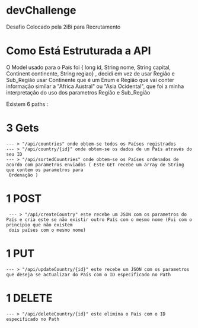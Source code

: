# devChallenge
Desafio Colocado pela 2iBi para Recrutamento


# Como Está Estruturada a API

O Model usado para o País foi { long id, String nome, String capital, Continent continente, String regiao} , decidi em vez de usar Região e Sub_Região usar Continente que é um Enum e Região que vai conter informação similar a "Africa Austral" ou "Asia Ocidental", que foi a minha interpretação do uso dos parametros Região e Sub_Região

Existem 6 paths :

  # 3 Gets 
    --- > "/api/countries" onde obtem-se todos os Países registrados
    --- > "/api/country/{id}" onde obtem-se os dados de um País através do seu ID
    --- > "/api/sortedCountries" onde obtem-se os Países ordenados de acordo com parametros enviados ( Este GET recebe um array de String que contem os parametros para
     Ordenação )
     
  # 1 POST
     --- > "/api/createCountry" este recebe um JSON com os parametros do País e cria este se não existir outro País com o mesmo nome (Fui com o principio que não existem 
     dois países com o mesmo nome)
  
  # 1 PUT
    --- > "/api/updateCountry/{id}" este recebe um JSON com os parametros que deseja se actualizar do País com o ID especificado no Path
  
  # 1 DELETE
    --- > "/api/deleteCountry/{id}" este elimina o País com o ID especificado no Path 

